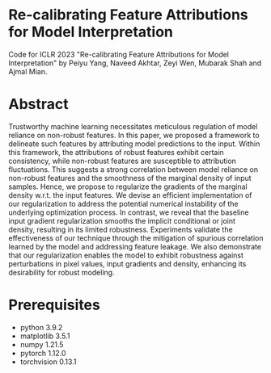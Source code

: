 # Re-calibrating Feature Attributions for Model Interpretation

Code for ICLR 2023 "Re-calibrating Feature Attributions for Model Interpretation" by Peiyu Yang, Naveed Akhtar, Zeyi Wen, Mubarak Shah and Ajmal Mian.

# Abstract

Trustworthy machine learning necessitates meticulous regulation of model reliance on non-robust features. In this paper, we proposed a framework to delineate such features by attributing model predictions to the input. Within this framework, the attributions of robust features exhibit certain consistency, while non-robust features are susceptible to attribution fluctuations. This suggests a strong correlation between model reliance on non-robust features and the smoothness of the marginal density of input samples. Hence, we propose to regularize the gradients of the marginal density w.r.t. the input features. We devise an efficient implementation of our regularization to address the potential numerical instability of the underlying optimization process. In contrast, we reveal that the baseline input gradient regularization smooths the implicit conditional or joint density, resulting in its limited robustness. Experiments validate the effectiveness of our technique through the mitigation of spurious correlation learned by the model and addressing feature leakage. We also demonstrate that our regularization enables the model to exhibit robustness against perturbations in pixel values, input gradients and density, enhancing its desirability for robust modeling.

# Prerequisites

- python 3.9.2
- matplotlib 3.5.1
- numpy 1.21.5
- pytorch 1.12.0
- torchvision 0.13.1
